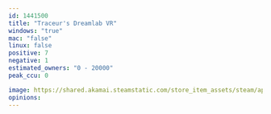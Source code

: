 ```yaml
---
id: 1441500
title: "Traceur's Dreamlab VR"
windows: "true"
mac: "false"
linux: false
positive: 7
negative: 1
estimated_owners: "0 - 20000"
peak_ccu: 0

image: https://shared.akamai.steamstatic.com/store_item_assets/steam/apps/1441500/header.jpg?t=1715787584
opinions:
---
```

